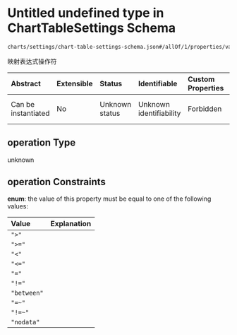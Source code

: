 # Untitled undefined type in ChartTableSettings Schema

```txt
charts/settings/chart-table-settings-schema.json#/allOf/1/properties/valMappings/items/properties/operation
```

映射表达式操作符

| Abstract            | Extensible | Status         | Identifiable            | Custom Properties | Additional Properties | Access Restrictions | Defined In                                                                                                           |
| :------------------ | :--------- | :------------- | :---------------------- | :---------------- | :-------------------- | :------------------ | :------------------------------------------------------------------------------------------------------------------- |
| Can be instantiated | No         | Unknown status | Unknown identifiability | Forbidden         | Allowed               | none                | [chart-table-settings-schema.json\*](../out/charts/settings/chart-table-settings-schema.json "open original schema") |

## operation Type

unknown

## operation Constraints

**enum**: the value of this property must be equal to one of the following values:

| Value       | Explanation |
| :---------- | :---------- |
| `">"`       |             |
| `">="`      |             |
| `"<"`       |             |
| `"<="`      |             |
| `"="`       |             |
| `"!="`      |             |
| `"between"` |             |
| `"=~"`      |             |
| `"!=~"`     |             |
| `"nodata"`  |             |
